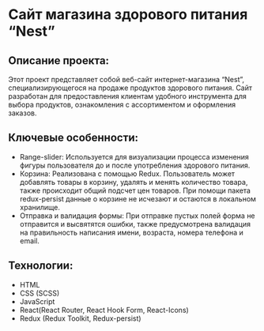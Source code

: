 # Сайт магазина здорового питания “Nest”
## Описание проекта:
Этот проект представляет собой веб-сайт интернет-магазина “Nest”, специализирующегося на продаже продуктов здорового питания. Сайт разработан для предоставления клиентам удобного инструмента для выбора продуктов, ознакомления с ассортиментом и оформления заказов.
## Ключевые особенности:
-	Range-slider: Используется для визуализации процесса изменения фигуры пользователя до и после употребления здорового питания.
-	Корзина: Реализована с помощью Redux. Пользователь может добавлять товары в корзину, удалять и менять количество товара, также происходит общий подсчет цен товаров. При помощи пакета redux-persist данные о корзине не исчезают и остаются в локальном хранилище.
-	Отправка и валидация формы: При отправке пустых полей форма не отправится и высвятятся ошибки, также предусмотрена валидация на правильность написания имени, возраста, номера телефона и email.
## Технологии:
-	HTML
-	CSS (SCSS)
-	JavaScript
-	React(React Router, React Hook Form, React-Icons)
- Redux (Redux Toolkit, Redux-persist)
